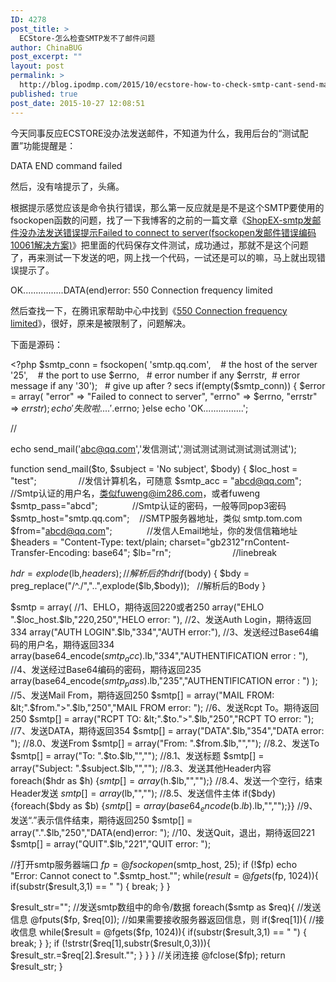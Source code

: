 ```yaml
---
ID: 4278
post_title: >
  ECStore-怎么检查SMTP发不了邮件问题
author: ChinaBUG
post_excerpt: ""
layout: post
permalink: >
  http://blog.ipodmp.com/2015/10/ecstore-how-to-check-smtp-cant-send-mail-problem.html
published: true
post_date: 2015-10-27 12:08:51
---
```

今天同事反应ECSTORE没办法发送邮件，不知道为什么，我用后台的“测试配置”功能提醒是：

DATA END command failed

然后，没有啥提示了，头痛。

根据提示感觉应该是命令执行错误，那么第一反应就是是不是这个SMTP要使用的fsockopen函数的问题，找了一下我博客的之前的一篇文章《<a href="http://blog.ipodmp.com/archives/shopex-smtp-mail-can-not-send-an-error-message-failed-to-connect-to-server-fsockopen-mail-error-code-10061-solution/">ShopEX-smtp发邮件没办法发送错误提示Failed to connect to server(fsockopen发邮件错误编码10061解决方案)</a>》把里面的代码保存文件测试，成功通过，那就不是这个问题了，再来测试一下发送的吧，网上找一个代码，一试还是可以的嘛，马上就出现错误提示了。

OK................DATA(end)error: 550 Connection frequency limited

然后查找一下，在腾讯家帮助中心中找到《<a href="http://service.mail.qq.com/cgi-bin/help?subtype=1&amp;id=20022&amp;no=1000722">550 Connection frequency limited</a>》，很好，原来是被限制了，问题解决。

下面是源码：

&lt;?php
$smtp_conn = fsockopen(
'smtp.qq.com',    # the host of the server
'25',    # the port to use
$errno,   # error number if any
$errstr,  # error message if any
'30');   # give up after ? secs
if(empty($smtp_conn)) {
$error = array(
"error" =&gt; "Failed to connect to server",
"errno" =&gt; $errno,
"errstr" =&gt; $errstr);
echo '失败啦....'.$errno;
}else echo 'OK................';

//

echo send_mail('abc@qq.com','发信测试','测试测试测试测试测试测试');

function send_mail($to, $subject = 'No subject', $body) {
$loc_host = "test";                 //发信计算机名，可随意
$smtp_acc = "abcd@qq.com";        //Smtp认证的用户名，类似fuweng@im286.com，或者fuweng
$smtp_pass="abcd";              //Smtp认证的密码，一般等同pop3密码
$smtp_host="smtp.qq.com";    //SMTP服务器地址，类似 smtp.tom.com
$from="abcd@qq.com";              //发信人Email地址，你的发信信箱地址
$headers = "Content-Type: text/plain; charset="gb2312"rnContent-Transfer-Encoding: base64";
$lb="rn";                         //linebreak

$hdr = explode($lb,$headers);     //解析后的hdr
if($body) {
$bdy = preg_replace("/^./","..",explode($lb,$body));   //解析后的Body
}

$smtp = array(
//1、EHLO，期待返回220或者250
array("EHLO ".$loc_host.$lb,"220,250","HELO error: "),
//2、发送Auth Login，期待返回334
array("AUTH LOGIN".$lb,"334","AUTH error:"),
//3、发送经过Base64编码的用户名，期待返回334
array(base64_encode($smtp_acc).$lb,"334","AUTHENTIFICATION error : "),
//4、发送经过Base64编码的密码，期待返回235
array(base64_encode($smtp_pass).$lb,"235","AUTHENTIFICATION error : ")
);
//5、发送Mail From，期待返回250
$smtp[] = array("MAIL FROM: &lt;".$from."&gt;".$lb,"250","MAIL FROM error: ");
//6、发送Rcpt To。期待返回250
$smtp[] = array("RCPT TO: &lt;".$to."&gt;".$lb,"250","RCPT TO error: ");
//7、发送DATA，期待返回354
$smtp[] = array("DATA".$lb,"354","DATA error: ");
//8.0、发送From
$smtp[] = array("From: ".$from.$lb,"","");
//8.2、发送To
$smtp[] = array("To: ".$to.$lb,"","");
//8.1、发送标题
$smtp[] = array("Subject: ".$subject.$lb,"","");
//8.3、发送其他Header内容
foreach($hdr as $h) {$smtp[] = array($h.$lb,"","");}
//8.4、发送一个空行，结束Header发送
$smtp[] = array($lb,"","");
//8.5、发送信件主体
if($bdy) {foreach($bdy as $b) {$smtp[] = array(base64_encode($b.$lb).$lb,"","");}}
//9、发送“.”表示信件结束，期待返回250
$smtp[] = array(".".$lb,"250","DATA(end)error: ");
//10、发送Quit，退出，期待返回221
$smtp[] = array("QUIT".$lb,"221","QUIT error: ");

//打开smtp服务器端口
$fp = @fsockopen($smtp_host, 25);
if (!$fp) echo "Error: Cannot conect to ".$smtp_host."";
while($result = @fgets($fp, 1024)){
if(substr($result,3,1) == " ") { break; }
}

$result_str="";
//发送smtp数组中的命令/数据
foreach($smtp as $req){
//发送信息
@fputs($fp, $req[0]);
//如果需要接收服务器返回信息，则
if($req[1]){
//接收信息
while($result = @fgets($fp, 1024)){
if(substr($result,3,1) == " ") { break; }
};
if (!strstr($req[1],substr($result,0,3))){
$result_str.=$req[2].$result."";
}
}
}
//关闭连接
@fclose($fp);
return $result_str;
}